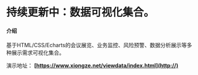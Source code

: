 # 持续更新中：数据可视化集合。 

#### 介绍
基于HTML/CSS/Echarts的会议展览、业务监控、风险预警、数据分析展示等多种展示需求可视化集合。

演示地址：
 **[https://www.xiongze.net/viewdata/index.html](http://)** 



